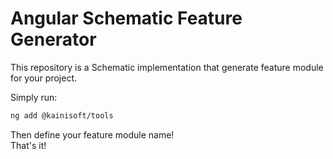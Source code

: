 # Angular Schematic Feature Generator

This repository is a Schematic implementation that generate feature module for your project.

Simply run:

```bash
ng add @kainisoft/tools
```

Then define your feature module name!<br>
That's it!
